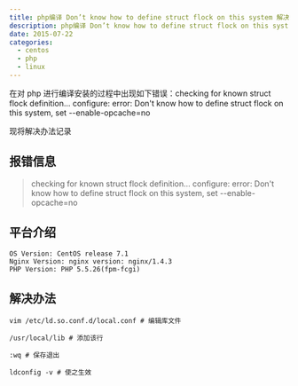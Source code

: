 ```yaml
---
title: php编译 Don’t know how to define struct flock on this system 解决办法
description: php编译 Don’t know how to define struct flock on this system 解决办法
date: 2015-07-22
categories: 
  - centos
  - php
  - linux
---
```


在对 php 进行编译安装的过程中出现如下错误：checking for known struct flock definition... configure: error: Don't know how to define struct flock on this system, set --enable-opcache=no

现将解决办法记录

## 报错信息

>checking for known struct flock definition... configure: error: Don't know how to define struct flock on this system, set --enable-opcache=no

## 平台介绍

```shell
OS Version: CentOS release 7.1
Nginx Version: nginx version: nginx/1.4.3
PHP Version: PHP 5.5.26(fpm-fcgi)
```

## 解决办法

```shell
vim /etc/ld.so.conf.d/local.conf # 编辑库文件

/usr/local/lib # 添加该行

:wq # 保存退出

ldconfig -v # 使之生效
```
